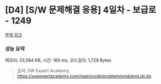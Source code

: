 # [D4] [S/W 문제해결 응용] 4일차 - 보급로 - 1249 

[문제 링크](https://swexpertacademy.com/main/code/problem/problemDetail.do?contestProbId=AV15QRX6APsCFAYD) 

### 성능 요약

메모리: 33,584 KB, 시간: 160 ms, 코드길이: 1,729 Bytes



> 출처: SW Expert Academy, https://swexpertacademy.com/main/code/problem/problemList.do